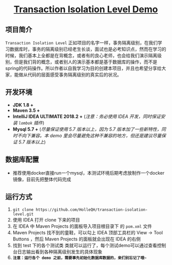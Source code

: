 <h1 align="center"><a href="https://github.com/xkcoding" target="_blank">Transaction Isolation Level Demo</a></h1>


## 项目简介

`Transaction Isolation Level` 正如项目的名字一样，事务隔离级别，在我们学习数据库时，事务的隔离级别已经老生长谈，面试也是必考知识点，然而在学习的时候，我们基本上全都是在背概念，或者有的良心老师，也会给我们演示隔离级别，但是我们背的概念，或者别人的演示基本都是基于数据库的操作，而不是spring的代码操作。所以作者以自我学习为目的创建本项目，并且也希望分享给大家，能做从代码的层面感受事务隔离级别的真实后的状况。

## 开发环境

- **JDK 1.8 +**
- **Maven 3.5 +**
- **IntelliJ IDEA ULTIMATE 2018.2 +** (*注意：务必使用 IDEA 开发，同时保证安装 `lombok` 插件*)
- **Mysql 5.7 +** (*尽量保证使用 5.7 版本以上，因为 5.7 版本加了一些新特性，同时不向下兼容。本 demo 里会尽量避免这种不兼容的地方，但还是建议尽量保证 5.7 版本以上*)

## 数据库配置

- 推荐使用docker直接run一个mysql，本测试环境后期考虑放制作一个docker镜像，目前先把整体代码完成

## 运行方式

1. `git clone https://github.com/HolleQH/transaction-isolation-level.git`
2. 使用 IDEA 打开 clone 下来的项目
3. 在 IDEA 中 Maven Projects 的面板导入项目根目录下 的 `pom.xml` 文件
4. Maven Projects 找不到的童鞋，可以勾上 IDEA 顶部工具栏的 View -> Tool Buttons ，然后 Maven Projects 的面板就会出现在 IDEA 的右侧
5. 找到 test 下的各个测试类 类就可以运行了，每个测试demo可以通过查看控制台日志输出看到各种隔离级别发生的具体现象
7. **`注意：运行各个 demo 之前，需要事先初始化数据库数据的，亲们别忘记了哦~`**

